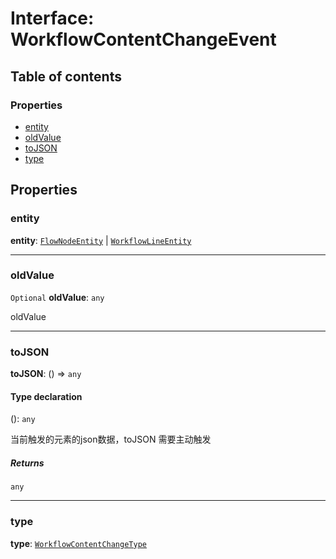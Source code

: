 # Interface: WorkflowContentChangeEvent

## Table of contents

### Properties

* [entity](/en/auto-docs/free-layout-editor/interfaces/WorkflowContentChangeEvent.md#entity)
* [oldValue](/en/auto-docs/free-layout-editor/interfaces/WorkflowContentChangeEvent.md#oldvalue)
* [toJSON](/en/auto-docs/free-layout-editor/interfaces/WorkflowContentChangeEvent.md#tojson)
* [type](/en/auto-docs/free-layout-editor/interfaces/WorkflowContentChangeEvent.md#type)

## Properties

### entity

**entity**: [`FlowNodeEntity`](/en/auto-docs/free-layout-editor/classes/FlowNodeEntity-1.md) | [`WorkflowLineEntity`](/en/auto-docs/free-layout-editor/classes/WorkflowLineEntity.md)

***

### oldValue

`Optional` **oldValue**: `any`

oldValue

***

### toJSON

**toJSON**: () => `any`

#### Type declaration

(): `any`

当前触发的元素的json数据，toJSON 需要主动触发

##### Returns

`any`

***

### type

**type**: [`WorkflowContentChangeType`](/en/auto-docs/free-layout-editor/enums/WorkflowContentChangeType.md)

